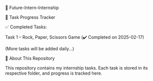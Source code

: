🚀 Future-Intern-Internship

📅 Task Progress Tracker

✅ Completed Tasks:

Task 1 – Rock, Paper, Scissors Game (✔️ Completed on 2025-02-17)


(More tasks will be added daily...)

📌 About This Repository

This repository contains my internship tasks. Each task is stored in its respective folder, and progress is tracked here.
